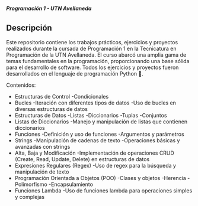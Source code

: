 ###### **Programación 1 - UTN Avellaneda**
## Descripción
Este repositorio contiene los trabajos prácticos, ejercicios y proyectos realizados durante la cursada de Programación 1 en la Tecnicatura en Programación de la UTN Avellaneda. El curso abarcó una amplia gama de temas fundamentales en la programación, proporcionando una base sólida para el desarrollo de software. Todos los ejercicios y proyectos fueron desarrollados en el lenguaje de programación Python 🐍.

Contenidos:

- Estructuras de Control
	-Condicionales
- Bucles
	-Iteración con diferentes tipos de datos
	-Uso de bucles en diversas estructuras de datos
- Estructuras de Datos
	-Listas
	-Diccionarios
	-Tuplas
	-Conjuntos
- Listas de Diccionarios
	-Manejo y manipulación de listas que contienen diccionarios
- Funciones
	-Definición y uso de funciones
	-Argumentos y parámetros
- Strings
	-Manipulación de cadenas de texto
	-Operaciones básicas y avanzadas con strings
- Alta, Baja y Modificación
	-Implementación de operaciones CRUD (Create, Read, Update, Delete) en estructuras de datos
- Expresiones Regulares (Regex)
	-Uso de regex para la búsqueda y manipulación de texto
- Programación Orientada a Objetos (POO)
	-Clases y objetos
	-Herencia
	-Polimorfismo
	-Encapsulamiento
- Funciones Lambda
	-Uso de funciones lambda para operaciones simples y complejas
